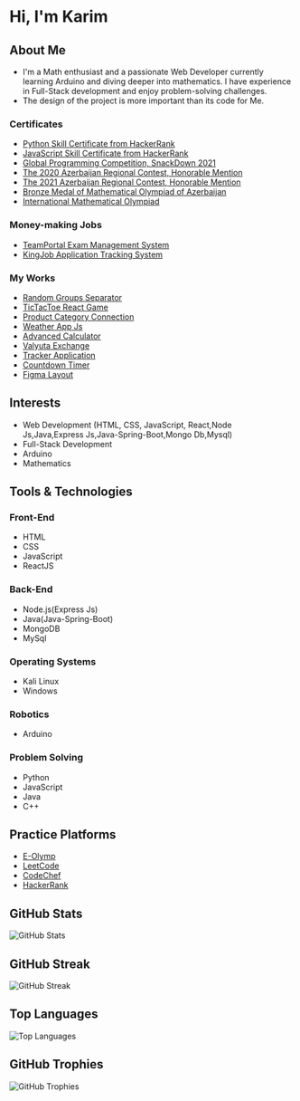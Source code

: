 # Hi, I'm Karim

## About Me

- I'm a Math enthusiast and a passionate Web Developer currently learning Arduino and diving deeper into mathematics. I have experience in Full-Stack development and enjoy problem-solving challenges.
- The design of the project is more important than its code for Me.

### Certificates
- [Python Skill Certificate from HackerRank](https://www.hackerrank.com/certificates/d1d4b4b40e0c)
- [JavaScript Skill Certificate from HackerRank](https://www.hackerrank.com/certificates/855c3e400598)
- [Global Programming Competition, SnackDown 2021](https://drive.google.com/file/d/1oHm3w6kGVGOsm8ZnuO4neMDM2gdYRDri/view)
- [The 2020 Azerbaijan Regional Contest, Honorable Mention](https://drive.google.com/file/d/1AL1DGykg1JO1adURDfRo65v_yAhk6k9E/view?usp=sharing)
- [The 2021 Azerbaijan Regional Contest, Honorable Mention](https://drive.google.com/file/d/1r8w_xKJyU4OXyG3Jo_jS97MaZS8NZMQh/view?usp=sharing)
- [Bronze Medal of Mathematical Olympiad of Azerbaijan](https://drive.google.com/file/d/1cJWwpw1ehEecZEoA8bJaTna1AhPXind9/view?usp=sharing)
- [International Mathematical Olympiad](https://drive.google.com/file/d/1oouH60xq481QR0eQc_JHTBEvhmaEDzNe/view?usp=sharing)

### Money-making Jobs
- [TeamPortal Exam Management System](https://www.teamportal.info/)
- [KingJob Application Tracking System](https://www.kingjob.pro/)

### My Works
- [Random Groups Separator](https://memmedov-karim.github.io/EasyGroupSetup/)
- [TicTacToe React Game](https://memmedov-karim.github.io/TicTacToe_withReact/)
- [Product Category Connection](https://memmedov-karim.github.io/Category-Product-connection-API-/)
- [Weather App Js](https://memmedov-karim.github.io/WeatherApp/)
- [Advanced Calculator](https://memmedov-karim.github.io/Advanced_Calculator/)
- [Valyuta Exchange](https://memmedov-karim.github.io/Valyuta-Application/)
- [Tracker Application](https://memmedov-karim.github.io/Tracker-Application/)
- [Countdown Timer](https://memmedov-karim.github.io/Count-Down-Timer/)
- [Figma Layout](https://memmedov-karim.github.io/figma_work/)

## Interests
- Web Development (HTML, CSS, JavaScript, React,Node Js,Java,Express Js,Java-Spring-Boot,Mongo Db,Mysql)
- Full-Stack Development
- Arduino
- Mathematics

## Tools & Technologies
### Front-End
- HTML
- CSS
- JavaScript
- ReactJS

### Back-End
- Node.js(Express Js)
- Java(Java-Spring-Boot)
- MongoDB
- MySql

### Operating Systems
- Kali Linux
- Windows

### Robotics
- Arduino

### Problem Solving
- Python
- JavaScript
- Java
- C++

## Practice Platforms
- [E-Olymp](https://www.eolymp.com/az/users/sixkerim)
- [LeetCode](https://leetcode.com/Karimmammadov/)
- [CodeChef](https://www.codechef.com/users/kerim_288)
- [HackerRank](https://www.hackerrank.com/sixkerimmemmedo1)

## GitHub Stats
![GitHub Stats](https://github-readme-stats.vercel.app/api?username=memmedov-karim&theme=radical)

## GitHub Streak
![GitHub Streak](http://github-readme-streak-stats.herokuapp.com?user=memmedov-karim&theme=radical&background=000000)

## Top Languages
![Top Languages](https://github-readme-stats.vercel.app/api/top-langs/?username=memmedov-karim&show_icons=true&theme=radical)

## GitHub Trophies
![GitHub Trophies](https://github-profile-trophy.vercel.app/?username=memmedov-karim&theme=darkhub)
